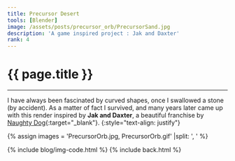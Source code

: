 ```yaml
---
title: Precursor Desert
tools: [Blender]
image: /assets/posts/precursor_orb/PrecursorSand.jpg
description: 'A game inspired project : Jak and Daxter'
rank: 4
---
```


# {{ page.title }}
<hr align='left' style='height:{{site.height}}; width:{{site.width}}'>

I have always been fascinated by curved shapes, once I swallowed a stone (by accident). As a matter of fact I survived, and many years later came up with this render inspired by **Jak and Daxter**, a beautiful franchise by [Naughty Dog](https://www.naughtydog.com){:target="_blank"}.
{:style="text-align: justify"}

{% assign images = 'PrecursorOrb.jpg, PrecursorOrb.gif' |split: ', ' %}

{% include blog/img-code.html %}
{% include back.html %}
